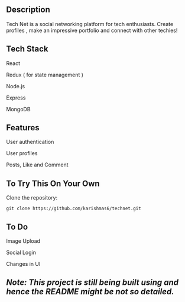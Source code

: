 ## Description

Tech Net is a social networking platform for tech enthusiasts. Create profiles , make an impressive portfolio and connect with other techies! 

## Tech Stack

React

Redux ( for state management ) 

Node.js

Express

MongoDB

##  Features

User authentication

User profiles

Posts, Like and Comment

## To Try This On Your Own 

Clone the repository:

```
git clone https://github.com/karishmas6/technet.git
```


## To Do
Image Upload

Social Login

Changes in UI 

## *Note: This project is still being built using and hence the README might be not so detailed.*

